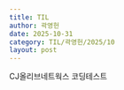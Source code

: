 ```yaml
---
title: TIL
author: 곽영헌
date: 2025-10-31
category: TIL/곽영헌/2025/10
layout: post
---
```


CJ올리브네트웍스 코딩테스트